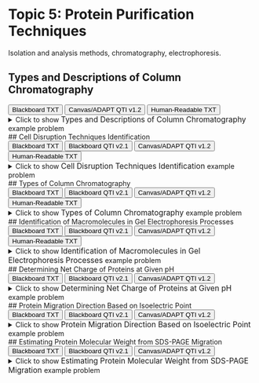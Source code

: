 # Topic 5: Protein Purification Techniques

Isolation and analysis methods, chromatography, electrophoresis.

## Types and Descriptions of Column Chromatography

<div id="MATCH-chromatography-button-container" class="button-container">
<button class="md-button custom-button bb_text" onclick="downloadFile('bbq-MATCH-chromatography-questions.txt')" title="Download bbq-MATCH-chromatography-questions.txt" aria-label="Click to download the Blackboard TXT file (bbq-MATCH-chromatography-questions.txt)">
    <i class="fa fa-download"></i> Blackboard TXT
</button>
<button class="md-button custom-button canvas_qti" onclick="downloadFile('canvas_qti_v1_2-MATCH-chromatography.zip')" title="Download canvas_qti_v1_2-MATCH-chromatography.zip" aria-label="Click to download the Canvas/ADAPT QTI v1.2 file (canvas_qti_v1_2-MATCH-chromatography.zip)">
    <i class="fa fa-download"></i> Canvas/ADAPT QTI v1.2
</button>
<button class="md-button custom-button human_read" onclick="window.open('human_readable-MATCH-chromatography.txt', '_blank')" title="View human_readable-MATCH-chromatography.txt" aria-label="Click to view the Human-Readable TXT file (human_readable-MATCH-chromatography.txt)">
    <i class="fa fa-eye"></i> Human-Readable TXT
</button>
</div><details>
  <summary>Click 
    <span style='font-weight: normal;'>
       to show
    </span>
    <span style='font-size: 1.1em; color: var(--md-primary-fg-color--dark)'>
      Types and Descriptions of Column Chromatography
    </span>
    <span style='font-weight: normal;'>
      example problem
    </span>
  </summary>
  {% include "biochemistry/topic05/selftest-MATCH-chromatography.html" %}

</details>
## Cell Disruption Techniques Identification

<div id="MC-cell_disruption-button-container" class="button-container">
<button class="md-button custom-button bb_text" onclick="downloadFile('bbq-MC-cell_disruption-questions.txt')" title="Download bbq-MC-cell_disruption-questions.txt" aria-label="Click to download the Blackboard TXT file (bbq-MC-cell_disruption-questions.txt)">
    <i class="fa fa-download"></i> Blackboard TXT
</button>
<button class="md-button custom-button bb_qti" onclick="downloadFile('blackboard_qti_v2_1-MC-cell_disruption.zip')" title="Download blackboard_qti_v2_1-MC-cell_disruption.zip" aria-label="Click to download the Blackboard QTI v2.1 file (blackboard_qti_v2_1-MC-cell_disruption.zip)">
    <i class="fa fa-download"></i> Blackboard QTI v2.1
</button>
<button class="md-button custom-button canvas_qti" onclick="downloadFile('canvas_qti_v1_2-MC-cell_disruption.zip')" title="Download canvas_qti_v1_2-MC-cell_disruption.zip" aria-label="Click to download the Canvas/ADAPT QTI v1.2 file (canvas_qti_v1_2-MC-cell_disruption.zip)">
    <i class="fa fa-download"></i> Canvas/ADAPT QTI v1.2
</button>
<button class="md-button custom-button human_read" onclick="window.open('human_readable-MC-cell_disruption.txt', '_blank')" title="View human_readable-MC-cell_disruption.txt" aria-label="Click to view the Human-Readable TXT file (human_readable-MC-cell_disruption.txt)">
    <i class="fa fa-eye"></i> Human-Readable TXT
</button>
</div><details>
  <summary>Click 
    <span style='font-weight: normal;'>
       to show
    </span>
    <span style='font-size: 1.1em; color: var(--md-primary-fg-color--dark)'>
      Cell Disruption Techniques Identification
    </span>
    <span style='font-weight: normal;'>
      example problem
    </span>
  </summary>
  {% include "biochemistry/topic05/selftest-MC-cell_disruption.html" %}

</details>
## Types of Column Chromatography

<div id="MC-chromatography-button-container" class="button-container">
<button class="md-button custom-button bb_text" onclick="downloadFile('bbq-MC-chromatography-questions.txt')" title="Download bbq-MC-chromatography-questions.txt" aria-label="Click to download the Blackboard TXT file (bbq-MC-chromatography-questions.txt)">
    <i class="fa fa-download"></i> Blackboard TXT
</button>
<button class="md-button custom-button bb_qti" onclick="downloadFile('blackboard_qti_v2_1-MC-chromatography.zip')" title="Download blackboard_qti_v2_1-MC-chromatography.zip" aria-label="Click to download the Blackboard QTI v2.1 file (blackboard_qti_v2_1-MC-chromatography.zip)">
    <i class="fa fa-download"></i> Blackboard QTI v2.1
</button>
<button class="md-button custom-button canvas_qti" onclick="downloadFile('canvas_qti_v1_2-MC-chromatography.zip')" title="Download canvas_qti_v1_2-MC-chromatography.zip" aria-label="Click to download the Canvas/ADAPT QTI v1.2 file (canvas_qti_v1_2-MC-chromatography.zip)">
    <i class="fa fa-download"></i> Canvas/ADAPT QTI v1.2
</button>
<button class="md-button custom-button human_read" onclick="window.open('human_readable-MC-chromatography.txt', '_blank')" title="View human_readable-MC-chromatography.txt" aria-label="Click to view the Human-Readable TXT file (human_readable-MC-chromatography.txt)">
    <i class="fa fa-eye"></i> Human-Readable TXT
</button>
</div><details>
  <summary>Click 
    <span style='font-weight: normal;'>
       to show
    </span>
    <span style='font-size: 1.1em; color: var(--md-primary-fg-color--dark)'>
      Types of Column Chromatography
    </span>
    <span style='font-weight: normal;'>
      example problem
    </span>
  </summary>
  {% include "biochemistry/topic05/selftest-MC-chromatography.html" %}

</details>
## Identification of Macromolecules in Gel Electrophoresis Processes

<div id="MC-protein_v_dna_gels-button-container" class="button-container">
<button class="md-button custom-button bb_text" onclick="downloadFile('bbq-MC-protein_v_dna_gels-questions.txt')" title="Download bbq-MC-protein_v_dna_gels-questions.txt" aria-label="Click to download the Blackboard TXT file (bbq-MC-protein_v_dna_gels-questions.txt)">
    <i class="fa fa-download"></i> Blackboard TXT
</button>
<button class="md-button custom-button bb_qti" onclick="downloadFile('blackboard_qti_v2_1-MC-protein_v_dna_gels.zip')" title="Download blackboard_qti_v2_1-MC-protein_v_dna_gels.zip" aria-label="Click to download the Blackboard QTI v2.1 file (blackboard_qti_v2_1-MC-protein_v_dna_gels.zip)">
    <i class="fa fa-download"></i> Blackboard QTI v2.1
</button>
<button class="md-button custom-button canvas_qti" onclick="downloadFile('canvas_qti_v1_2-MC-protein_v_dna_gels.zip')" title="Download canvas_qti_v1_2-MC-protein_v_dna_gels.zip" aria-label="Click to download the Canvas/ADAPT QTI v1.2 file (canvas_qti_v1_2-MC-protein_v_dna_gels.zip)">
    <i class="fa fa-download"></i> Canvas/ADAPT QTI v1.2
</button>
<button class="md-button custom-button human_read" onclick="window.open('human_readable-MC-protein_v_dna_gels.txt', '_blank')" title="View human_readable-MC-protein_v_dna_gels.txt" aria-label="Click to view the Human-Readable TXT file (human_readable-MC-protein_v_dna_gels.txt)">
    <i class="fa fa-eye"></i> Human-Readable TXT
</button>
</div><details>
  <summary>Click 
    <span style='font-weight: normal;'>
       to show
    </span>
    <span style='font-size: 1.1em; color: var(--md-primary-fg-color--dark)'>
      Identification of Macromolecules in Gel Electrophoresis Processes
    </span>
    <span style='font-weight: normal;'>
      example problem
    </span>
  </summary>
  {% include "biochemistry/topic05/selftest-MC-protein_v_dna_gels.html" %}

</details>
## Determining Net Charge of Proteins at Given pH

<div id="isoelectric_one_protein-button-container" class="button-container">
<button class="md-button custom-button bb_text" onclick="downloadFile('bbq-isoelectric_one_protein-questions.txt')" title="Download bbq-isoelectric_one_protein-questions.txt" aria-label="Click to download the Blackboard TXT file (bbq-isoelectric_one_protein-questions.txt)">
    <i class="fa fa-download"></i> Blackboard TXT
</button>
<button class="md-button custom-button bb_qti" onclick="downloadFile('blackboard_qti_v2_1-isoelectric_one_protein.zip')" title="Download blackboard_qti_v2_1-isoelectric_one_protein.zip" aria-label="Click to download the Blackboard QTI v2.1 file (blackboard_qti_v2_1-isoelectric_one_protein.zip)">
    <i class="fa fa-download"></i> Blackboard QTI v2.1
</button>
<button class="md-button custom-button canvas_qti" onclick="downloadFile('canvas_qti_v1_2-isoelectric_one_protein.zip')" title="Download canvas_qti_v1_2-isoelectric_one_protein.zip" aria-label="Click to download the Canvas/ADAPT QTI v1.2 file (canvas_qti_v1_2-isoelectric_one_protein.zip)">
    <i class="fa fa-download"></i> Canvas/ADAPT QTI v1.2
</button>
</div><details>
  <summary>Click 
    <span style='font-weight: normal;'>
       to show
    </span>
    <span style='font-size: 1.1em; color: var(--md-primary-fg-color--dark)'>
      Determining Net Charge of Proteins at Given pH
    </span>
    <span style='font-weight: normal;'>
      example problem
    </span>
  </summary>
  {% include "biochemistry/topic05/selftest-isoelectric_one_protein.html" %}

</details>
## Protein Migration Direction Based on Isoelectric Point

<div id="isoelectric_two_proteins-button-container" class="button-container">
<button class="md-button custom-button bb_text" onclick="downloadFile('bbq-isoelectric_two_proteins-questions.txt')" title="Download bbq-isoelectric_two_proteins-questions.txt" aria-label="Click to download the Blackboard TXT file (bbq-isoelectric_two_proteins-questions.txt)">
    <i class="fa fa-download"></i> Blackboard TXT
</button>
<button class="md-button custom-button bb_qti" onclick="downloadFile('blackboard_qti_v2_1-isoelectric_two_proteins.zip')" title="Download blackboard_qti_v2_1-isoelectric_two_proteins.zip" aria-label="Click to download the Blackboard QTI v2.1 file (blackboard_qti_v2_1-isoelectric_two_proteins.zip)">
    <i class="fa fa-download"></i> Blackboard QTI v2.1
</button>
<button class="md-button custom-button canvas_qti" onclick="downloadFile('canvas_qti_v1_2-isoelectric_two_proteins.zip')" title="Download canvas_qti_v1_2-isoelectric_two_proteins.zip" aria-label="Click to download the Canvas/ADAPT QTI v1.2 file (canvas_qti_v1_2-isoelectric_two_proteins.zip)">
    <i class="fa fa-download"></i> Canvas/ADAPT QTI v1.2
</button>
</div><details>
  <summary>Click 
    <span style='font-weight: normal;'>
       to show
    </span>
    <span style='font-size: 1.1em; color: var(--md-primary-fg-color--dark)'>
      Protein Migration Direction Based on Isoelectric Point
    </span>
    <span style='font-weight: normal;'>
      example problem
    </span>
  </summary>
  {% include "biochemistry/topic05/selftest-isoelectric_two_proteins.html" %}

</details>
## Estimating Protein Molecular Weight from SDS-PAGE Migration

<div id="protein_gel_migration-button-container" class="button-container">
<button class="md-button custom-button bb_text" onclick="downloadFile('bbq-protein_gel_migration-questions.txt')" title="Download bbq-protein_gel_migration-questions.txt" aria-label="Click to download the Blackboard TXT file (bbq-protein_gel_migration-questions.txt)">
    <i class="fa fa-download"></i> Blackboard TXT
</button>
<button class="md-button custom-button bb_qti" onclick="downloadFile('blackboard_qti_v2_1-protein_gel_migration.zip')" title="Download blackboard_qti_v2_1-protein_gel_migration.zip" aria-label="Click to download the Blackboard QTI v2.1 file (blackboard_qti_v2_1-protein_gel_migration.zip)">
    <i class="fa fa-download"></i> Blackboard QTI v2.1
</button>
<button class="md-button custom-button canvas_qti" onclick="downloadFile('canvas_qti_v1_2-protein_gel_migration.zip')" title="Download canvas_qti_v1_2-protein_gel_migration.zip" aria-label="Click to download the Canvas/ADAPT QTI v1.2 file (canvas_qti_v1_2-protein_gel_migration.zip)">
    <i class="fa fa-download"></i> Canvas/ADAPT QTI v1.2
</button>
</div><details>
  <summary>Click 
    <span style='font-weight: normal;'>
       to show
    </span>
    <span style='font-size: 1.1em; color: var(--md-primary-fg-color--dark)'>
      Estimating Protein Molecular Weight from SDS-PAGE Migration
    </span>
    <span style='font-weight: normal;'>
      example problem
    </span>
  </summary>
  {% include "biochemistry/topic05/selftest-protein_gel_migration.html" %}

</details>
